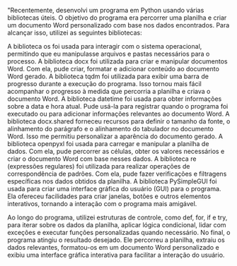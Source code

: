 "Recentemente, desenvolvi um programa em Python usando várias bibliotecas úteis. O objetivo do programa era percorrer uma planilha e criar um documento Word personalizado com base nos dados encontrados. Para alcançar isso, utilizei as seguintes bibliotecas:

A biblioteca os foi usada para interagir com o sistema operacional, permitindo que eu manipulasse arquivos e pastas necessários para o processo.
A biblioteca docx foi utilizada para criar e manipular documentos Word. Com ela, pude criar, formatar e adicionar conteúdo ao documento Word gerado.
A biblioteca tqdm foi utilizada para exibir uma barra de progresso durante a execução do programa. Isso tornou mais fácil acompanhar o progresso à medida que percorria a planilha e criava o documento Word.
A biblioteca datetime foi usada para obter informações sobre a data e hora atual. Pude usá-la para registrar quando o programa foi executado ou para adicionar informações relevantes ao documento Word.
A biblioteca docx.shared forneceu recursos para definir o tamanho da fonte, o alinhamento do parágrafo e o alinhamento do tabulador no documento Word. Isso me permitiu personalizar a aparência do documento gerado.
A biblioteca openpyxl foi usada para carregar e manipular a planilha de dados. Com ela, pude percorrer as células, obter os valores necessários e criar o documento Word com base nesses dados.
A biblioteca re (expressões regulares) foi utilizada para realizar operações de correspondência de padrões. Com ela, pude fazer verificações e filtragens específicas nos dados obtidos da planilha.
A biblioteca PySimpleGUI foi usada para criar uma interface gráfica do usuário (GUI) para o programa. Ela ofereceu facilidades para criar janelas, botões e outros elementos interativos, tornando a interação com o programa mais amigável.

Ao longo do programa, utilizei estruturas de controle, como def, for, if e try, para iterar sobre os dados da planilha, aplicar lógica condicional, lidar com exceções e executar funções personalizadas quando necessário.
No final, o programa atingiu o resultado desejado. Ele percorreu a planilha, extraiu os dados relevantes, formatou-os em um documento Word personalizado e exibiu uma interface gráfica interativa para facilitar a interação do usuário.

